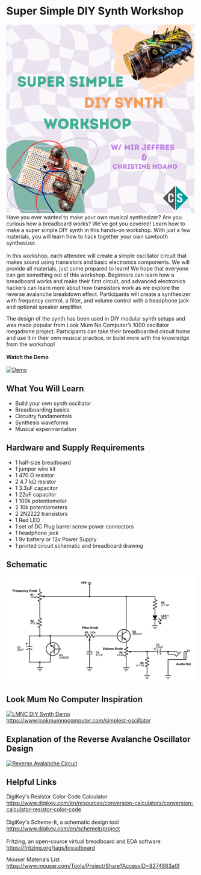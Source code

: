 # Super Simple DIY Synth Workshop
[![Watch the demo](https://github.com/XINEXPORT/Teardown25-DIY-Synth-Workshop/blob/main/DIY-Synth-Flyer.png)](https://youtube.com/shorts/ezmxaq6aThQ?feature=share)</br>
Have you ever wanted to make your own musical synthesizer? Are you curious how a breadboard works? We've got you covered! Learn how to make a super simple DIY synth in this hands-on workshop. With just a few materials, you will learn how to hack together your own sawtooth synthesizer.
</br></br>
In this workshop, each attendee will create a simple oscillator circuit that makes sound using transistors and basic electronics components. We will provide all materials, just come prepared to learn! We hope that everyone can get something out of this workshop. Beginners can learn how a breadboard works and make their first circuit, and advanced electronics hackers can learn more about how transistors work as we explore the reverse avalanche breakdown effect. Participants will create a synthesizer with frequency control, a filter, and volume control with a headphone jack and optional speaker amplifier. 

The design of the synth has been used in DIY modular synth setups and was made popular from Look Mum No Computer’s 1000 oscillator megadrone project. Participants can take their breadboarded circuit home and use it in their own musical practice, or build more with the knowledge from the workshop!
</br>
</br>
**Watch the Demo**
</br>
</br>
[![Demo](https://img.youtube.com/vi/ezmxaq6aThQ/0.jpg)](https://www.youtube.com/shorts/ezmxaq6aThQ)

## What You Will Learn
- Build your own synth oscillator
- Breadboarding basics
- Circuitry fundamentals
- Synthesis waveforms
- Musical experimentation

## Hardware and Supply Requirements
- 1 half-size breadboard
- 1 jumper wire kit
- 1 470 Ω resistor
- 2 4.7 kΩ resistor
- 1 3.3uF capacitor
- 1 22uF capacitor
- 1 100k potentiometer
- 2 10k potentiometers
- 2 2N2222 transistors
- 1 Red LED
- 1 set of DC Plug barrel screw power connectors
- 1 headphone jack
- 1 9v battery or 12v Power Supply
- 1 printed circuit schematic and breadboard drawing

## Schematic
![Schematic](https://github.com/XINEXPORT/Teardown25-DIY-Synth-Workshop/blob/main/schematic.png)

## Look Mum No Computer Inspiration
[![LMNC DIY Synth Demo](https://img.youtube.com/vi/zCTLeNxge54/0.jpg)](https://www.youtube.com/watch?v=zCTLeNxge54)
</br>
https://www.lookmumnocomputer.com/simplest-oscillator

## Explanation of the Reverse Avalanche Oscillator Design
[![Reverse Avalanche Circuit](https://img.youtube.com/vi/wRBB7lsQ7o4/0.jpg)](https://www.youtube.com/watch?v=wRBB7lsQ7o4)

## Helpful Links
DigiKey's Resistor Color Code Calculator</br>
https://www.digikey.com/en/resources/conversion-calculators/conversion-calculator-resistor-color-code
</br>
</br>
DigiKey's Scheme-It, a schematic design tool</br>
https://www.digikey.com/en/schemeit/project
</br>
</br>
Fritzing, an open-source virtual breadboard and EDA software</br>
https://fritzing.org/tags/breadboard
</br>

Mouser Materials List</br>
https://www.mouser.com/Tools/Project/Share?AccessID=8274863a0f
</br>

  



